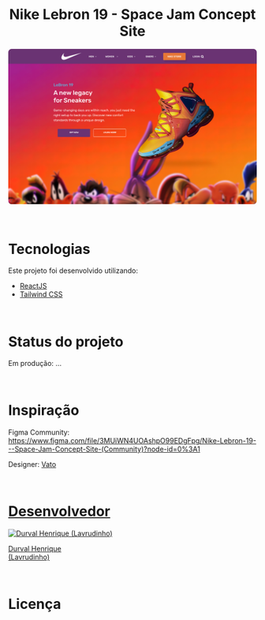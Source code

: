 <h1 align="center">
  Nike Lebron 19 - Space Jam Concept Site
</h1>

<p align="center">
  <img src="./src/assets/images/printscreen.png">
</p>

<br>

# Tecnologias

Este projeto foi desenvolvido utilizando:

- <a href="https://pt-br.reactjs.org/">ReactJS</a>
- <a href="https://tailwindcss.com/">Tailwind CSS</a>

<br>

# Status do projeto

Em produção: ...

<br>

# Inspiração

Figma Community: https://www.figma.com/file/3MUiWN4UOAshpO99EDgFpg/Nike-Lebron-19---Space-Jam-Concept-Site-(Community)?node-id=0%3A1

Designer: <a href="https://www.figma.com/@vato">Vato

<br>

# Desenvolvedor

[![Durval Henrique (Lavrudinho)](https://github.com/Lavrudin.png?size=100)](https://github.com/Lavrudin)

[Durval Henrique<br>
(Lavrudinho)](https://github.com/Lavrudin)

<br>

# Licença
